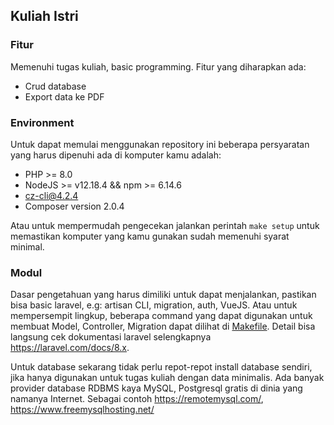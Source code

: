 ## Kuliah Istri

### Fitur
Memenuhi tugas kuliah, basic programming. Fitur yang  diharapkan ada:
- Crud database
- Export data ke PDF

### Environment
Untuk dapat memulai menggunakan repository ini beberapa persyaratan yang harus dipenuhi ada di komputer kamu adalah:
- PHP >= 8.0
- NodeJS >= v12.18.4 && npm >= 6.14.6
- cz-cli@4.2.4
- Composer version 2.0.4

Atau untuk mempermudah pengecekan jalankan perintah `make setup` untuk memastikan komputer yang kamu gunakan sudah memenuhi syarat minimal.

### Modul

Dasar pengetahuan yang harus dimiliki untuk dapat menjalankan, pastikan bisa basic laravel, e.g: artisan CLI, migration, auth, VueJS. Atau untuk mempersempit lingkup, beberapa command yang dapat digunakan  untuk membuat Model, Controller, Migration dapat dilihat di [Makefile](Makefile). Detail bisa langsung cek dokumentasi laravel selengkapnya https://laravel.com/docs/8.x.

Untuk database sekarang tidak perlu repot-repot  install database sendiri, jika hanya digunakan untuk tugas kuliah dengan data minimalis. Ada banyak provider database RDBMS kaya MySQL, Postgresql gratis di dinia yang namanya Internet. Sebagai contoh https://remotemysql.com/, https://www.freemysqlhosting.net/